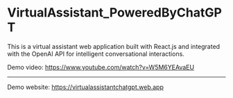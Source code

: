 # VirtualAssistant_PoweredByChatGPT
 This is a virtual assistant web application built with React.js and integrated with the OpenAI API for intelligent conversational interactions.
 
 Demo video: https://www.youtube.com/watch?v=W5M6YEAvaEU <hr />
 Demo website: https://virtualassistantchatgpt.web.app
